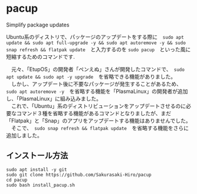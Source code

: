 # pacup

Simplify package updates

Ubuntu系のディストリで、パッケージのアップデートをする際に　`sudo apt update && sudo apt full-upgrade -y && sudo apt autoremove -y && sudo snap refresh && flatpak update`　と入力するのを `sudo pacup`　といった風に短縮するためのコマンドです.

　元々、「EtupOS」の開発者「ペンえぬ」さんが開発したコマンドで、　`sudo apt update && sudo apt -y upgrade`　を省略できる機能がありました。<br>　しかし、アップデート後に不要なパッケージが発生することがあるため、　`sudo apt autoremove -y`　を省略する機能を「PlasmaLinux」の開発者が追加し、「PlasmaLinux」に組み込みました。<br>　これで、「Ubuntu」系のディストリビューションをアップデートさせるのに必要なコマンド３種を省略する機能があるコマンドとなりましたが、まだ「Flatpak」と「Snap」のアプリをアップデートする機能はありませんでした。<br>　そこで、　`sudo snap refresh && flatpak update`　を省略する機能をさらに追加しました。

## インストール方法
```
sudo apt install -y git
sudo git clone https://github.com/Sakurasaki-Hiro/pacup
cd pacup
sudo bash install_pacup.sh
```
